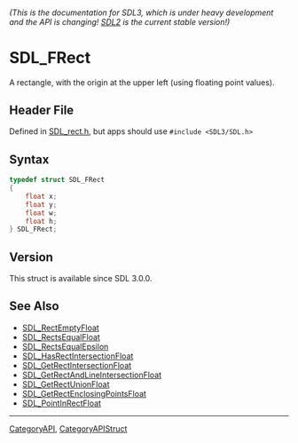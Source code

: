 ###### (This is the documentation for SDL3, which is under heavy development and the API is changing! [SDL2](https://wiki.libsdl.org/SDL2/) is the current stable version!)
# SDL_FRect

A rectangle, with the origin at the upper left (using floating point values).

## Header File

Defined in [SDL_rect.h](https://github.com/libsdl-org/SDL/blob/main/include/SDL3/SDL_rect.h), but apps should use `#include <SDL3/SDL.h>`

## Syntax

```c
typedef struct SDL_FRect
{
    float x;
    float y;
    float w;
    float h;
} SDL_FRect;
```

## Version

This struct is available since SDL 3.0.0.

## See Also

* [SDL_RectEmptyFloat](SDL_RectEmptyFloat)
* [SDL_RectsEqualFloat](SDL_RectsEqualFloat)
* [SDL_RectsEqualEpsilon](SDL_RectsEqualEpsilon)
* [SDL_HasRectIntersectionFloat](SDL_HasRectIntersectionFloat)
* [SDL_GetRectIntersectionFloat](SDL_GetRectIntersectionFloat)
* [SDL_GetRectAndLineIntersectionFloat](SDL_GetRectAndLineIntersectionFloat)
* [SDL_GetRectUnionFloat](SDL_GetRectUnionFloat)
* [SDL_GetRectEnclosingPointsFloat](SDL_GetRectEnclosingPointsFloat)
* [SDL_PointInRectFloat](SDL_PointInRectFloat)

----
[CategoryAPI](CategoryAPI), [CategoryAPIStruct](CategoryAPIStruct)


